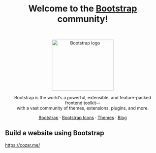 <h1 align="center">Welcome to the <a href="https://getbootstrap.com/">Bootstrap</a> community!</h1><br>

<p align="center">
  <a href="https://getbootstrap.com/">
    <img src="https://getbootstrap.com/docs/5.2/assets/brand/bootstrap-logo-shadow.png" alt="Bootstrap logo" width="200" height="165">
  </a>
</p>

<p align="center">
  Bootstrap is the world's a powerful, extensible, and feature-packed frontend toolkit—<br>with a vast community of themes, extensions, plugins, and more.
</p>

<p align="center">
  <a href="https://getbootstrap.com/docs/5.2/">Bootstrap</a>
  ·
  <a href="https://icons.getbootstrap.com/">Bootstrap Icons</a>
  ·
  <a href="https://themes.getbootstrap.com/">Themes</a>
  ·
  <a href="https://blog.getbootstrap.com/">Blog</a>
</p>

## Build a website using Bootstrap

https://cozar.me/